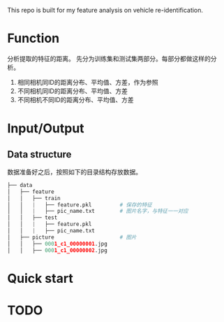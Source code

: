 This repo is built for my feature analysis on vehicle re-identification.

# Function
分析提取的特征的距离。
先分为训练集和测试集两部分。每部分都做这样的分析。
1. 相同相机同ID的距离分布、平均值、方差，作为参照
2. 不同相机同ID的距离分布、平均值、方差
3. 不同相机不同ID的距离分布、平均值、方差


# Input/Output
## Data structure
数据准备好之后，按照如下的目录结构存放数据。
```python
├── data
│   ├── feature
│   │   ├── train
│   │   |   ├── feature.pkl         # 保存的特征
│   │   |   ├── pic_name.txt        # 图片名字，与特征一一对应
│   │   ├── test
│   │   |   ├── feature.pkl         
│   │   |   ├── pic_name.txt        
│   ├── picture                     # 图片
│   │   ├── 0001_c1_00000001.jpg
│   │   ├── 0001_c1_00000002.jpg
```

# Quick start


# TODO
